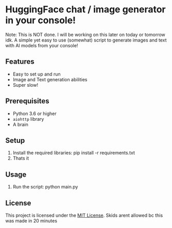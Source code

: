 # HuggingFace chat / image generator in your console!
Note: This is NOT done. I will be working on this later on today or tomorrow idk.
A simple yet easy to use (somewhat) script to generate images and text with AI models from your console!

## Features

- Easy to set up and run
- Image and Text generation abilities
- Super slow!

## Prerequisites

- Python 3.6 or higher
- `aiohttp` library
- A brain

## Setup

1. Install the required libraries: pip install -r requirements.txt
2. Thats it

## Usage

1. Run the script: python main.py

## License

This project is licensed under the [MIT License](LICENSE).
Skids arent allowed bc this was made in 20 minutes
